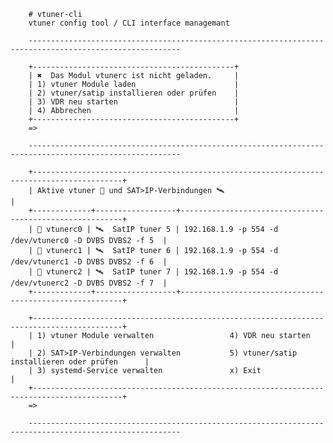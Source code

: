         # vtuner-cli
        vtuner config tool / CLI interface managemant 

        --------------------------------------------------------------------------------------------------------

        +---------------------------------------------+
        | ✖  Das Modul vtunerc ist nicht geladen.     |
        | 1) vtuner Module laden                      |
        | 2) vtuner/satip installieren oder prüfen    |
        | 3) VDR neu starten                          |
        | 4) Abbrechen                                |
        +---------------------------------------------+
        => 
        
        --------------------------------------------------------------------------------------------------------
        
        +------------------------------------------------------------------------------------------+
        | Aktive vtuner 📡 und SAT>IP-Verbindungen 🛰️                                               |
        +-------------+------------------+---------------------------------------------------------+
        | 📡 vtunerc0 | 🛰️  SatIP tuner 5 | 192.168.1.9 -p 554 -d /dev/vtunerc0 -D DVBS DVBS2 -f 5  |
        | 📡 vtunerc1 | 🛰️  SatIP tuner 6 | 192.168.1.9 -p 554 -d /dev/vtunerc1 -D DVBS DVBS2 -f 6  |
        | 📡 vtunerc2 | 🛰️  SatIP tuner 7 | 192.168.1.9 -p 554 -d /dev/vtunerc2 -D DVBS DVBS2 -f 7  |
        +-------------+------------------+---------------------------------------------------------+
        
        +------------------------------------------------------------------------------------------+
        | 1) vtuner Module verwalten                 4) VDR neu starten                            |
        | 2) SAT>IP-Verbindungen verwalten           5) vtuner/satip installieren oder prüfen      |
        | 3) systemd-Service verwalten               x) Exit                                       |
        +------------------------------------------------------------------------------------------+
        => 
 
        --------------------------------------------------------------------------------------------------------

        
